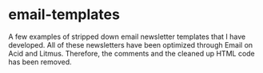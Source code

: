 # email-templates

A few examples of stripped down email newsletter templates that I have developed. All of these newsletters have been optimized through Email on Acid and Litmus. Therefore, the comments and the cleaned up HTML code has been removed.
